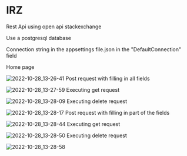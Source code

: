 # IRZ
Rest Api using open api stackexchange

Use a postgresql database

Connection string in the appsettings file.json
in the "DefaultConnection" field

Home page

![2022-10-28_13-26-41](https://user-images.githubusercontent.com/59093424/198555714-61f5c524-06b4-4968-9fc1-cf2fae260ab7.png)
Post request with filling in all fields

![2022-10-28_13-27-59](https://user-images.githubusercontent.com/59093424/198556073-2fc81e20-e664-48bf-8029-77eade10b89b.png)
Executing get request

![2022-10-28_13-28-09](https://user-images.githubusercontent.com/59093424/198556336-94a51e3e-7edf-4842-9404-6374cd373429.png)
Executing delete request

![2022-10-28_13-28-17](https://user-images.githubusercontent.com/59093424/198556420-80fcbc29-fe9b-4065-94bb-4c060a7fcd3f.png)
Post request with filling in part of the fields

![2022-10-28_13-28-44](https://user-images.githubusercontent.com/59093424/198556858-52827190-b744-40d6-b49c-85e334b886e8.png)
Executing get request

![2022-10-28_13-28-50](https://user-images.githubusercontent.com/59093424/198556911-c30dd0a5-4cfe-4dc5-98c0-ceb72b54e97f.png)
Executing delete request

![2022-10-28_13-28-58](https://user-images.githubusercontent.com/59093424/198556996-078f40d0-513c-4b63-8d4a-e1818d8d2307.png)
